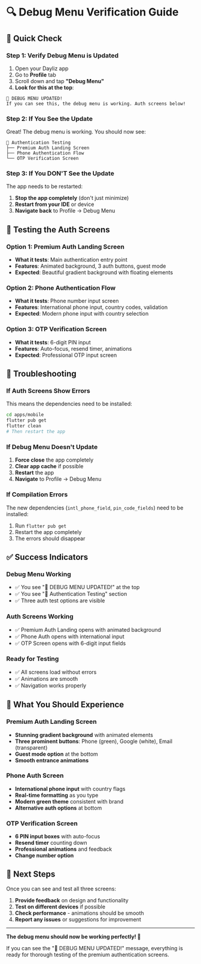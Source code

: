# 🔍 Debug Menu Verification Guide

## **🎯 Quick Check**

### **Step 1: Verify Debug Menu is Updated**
1. Open your Dayliz app
2. Go to **Profile** tab
3. Scroll down and tap **"Debug Menu"**
4. **Look for this at the top**:

```
🚀 DEBUG MENU UPDATED!
If you can see this, the debug menu is working. Auth screens below!
```

### **Step 2: If You See the Update**
Great! The debug menu is working. You should now see:

```
🔐 Authentication Testing
├── Premium Auth Landing Screen
├── Phone Authentication Flow  
└── OTP Verification Screen
```

### **Step 3: If You DON'T See the Update**
The app needs to be restarted:
1. **Stop the app completely** (don't just minimize)
2. **Restart from your IDE** or device
3. **Navigate back** to Profile → Debug Menu

## **🚀 Testing the Auth Screens**

### **Option 1: Premium Auth Landing Screen**
- **What it tests**: Main authentication entry point
- **Features**: Animated background, 3 auth buttons, guest mode
- **Expected**: Beautiful gradient background with floating elements

### **Option 2: Phone Authentication Flow**
- **What it tests**: Phone number input screen
- **Features**: International phone input, country codes, validation
- **Expected**: Modern phone input with country selection

### **Option 3: OTP Verification Screen**
- **What it tests**: 6-digit PIN input
- **Features**: Auto-focus, resend timer, animations
- **Expected**: Professional OTP input screen

## **🐛 Troubleshooting**

### **If Auth Screens Show Errors**
This means the dependencies need to be installed:

```bash
cd apps/mobile
flutter pub get
flutter clean
# Then restart the app
```

### **If Debug Menu Doesn't Update**
1. **Force close** the app completely
2. **Clear app cache** if possible
3. **Restart** the app
4. **Navigate** to Profile → Debug Menu

### **If Compilation Errors**
The new dependencies (`intl_phone_field`, `pin_code_fields`) need to be installed:
1. Run `flutter pub get`
2. Restart the app completely
3. The errors should disappear

## **✅ Success Indicators**

### **Debug Menu Working**
- ✅ You see "🚀 DEBUG MENU UPDATED!" at the top
- ✅ You see "🔐 Authentication Testing" section
- ✅ Three auth test options are visible

### **Auth Screens Working**
- ✅ Premium Auth Landing opens with animated background
- ✅ Phone Auth opens with international input
- ✅ OTP Screen opens with 6-digit input fields

### **Ready for Testing**
- ✅ All screens load without errors
- ✅ Animations are smooth
- ✅ Navigation works properly

## **📱 What You Should Experience**

### **Premium Auth Landing Screen**
- **Stunning gradient background** with animated elements
- **Three prominent buttons**: Phone (green), Google (white), Email (transparent)
- **Guest mode option** at the bottom
- **Smooth entrance animations**

### **Phone Auth Screen**
- **International phone input** with country flags
- **Real-time formatting** as you type
- **Modern green theme** consistent with brand
- **Alternative auth options** at bottom

### **OTP Verification Screen**
- **6 PIN input boxes** with auto-focus
- **Resend timer** counting down
- **Professional animations** and feedback
- **Change number option**

## **🎉 Next Steps**

Once you can see and test all three screens:

1. **Provide feedback** on design and functionality
2. **Test on different devices** if possible
3. **Check performance** - animations should be smooth
4. **Report any issues** or suggestions for improvement

---

**The debug menu should now be working perfectly! 🚀**

If you can see the "🚀 DEBUG MENU UPDATED!" message, everything is ready for thorough testing of the premium authentication screens.
